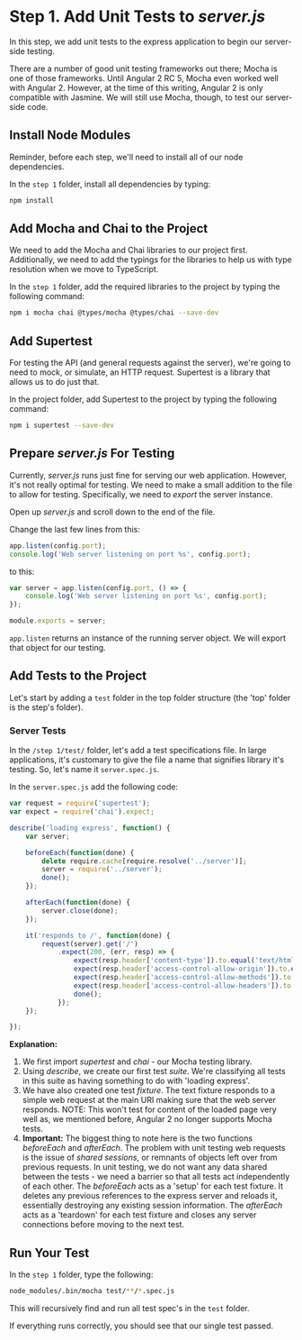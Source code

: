 # Step 1. Add Unit Tests to _server.js_
In this step, we add unit tests to the express application to begin our server-side testing.

There are a number of good unit testing frameworks out there; Mocha is one of those frameworks.  Until Angular 2 RC 5, Mocha even worked well with Angular 2. However, at the time of this writing, Angular 2 is only compatible with Jasmine.  We will still use Mocha, though, to test our server-side code.

## Install Node Modules
Reminder, before each step, we'll need to install all of our node dependencies.

In the `step 1` folder, install all dependencies by typing:
```bash
npm install
```

## Add Mocha and Chai to the Project
We need to add the Mocha and Chai libraries to our project first.  Additionally, we need to add the typings for the libraries to help us with type resolution when we move to TypeScript.

In the `step 1` folder, add the required libraries to the project by typing the following command:
```bash
npm i mocha chai @types/mocha @types/chai --save-dev
```

## Add Supertest
For testing the API (and general requests against the server), we're going to need to mock, or simulate, an HTTP request.  Supertest is a library that allows us to do just that.

In the project folder, add Supertest to the project by typing the following command:
```bash
npm i supertest --save-dev
```

## Prepare _server.js_ For Testing
Currently, _server.js_ runs just fine for serving our web application. However, it's not really optimal for testing.  We need to make a small addition to the file to allow for testing.  Specifically, we need to _export_ the server instance.

Open up _server.js_ and scroll down to the end of the file.

Change the last few lines from this:
```js
app.listen(config.port);
console.log('Web server listening on port %s', config.port);
```
to this:
```js
var server = app.listen(config.port, () => {
    console.log('Web server listening on port %s', config.port);
});

module.exports = server;
```

`app.listen` returns an instance of the running server object.  We will export that object for our testing.

## Add Tests to the Project
Let's start by adding a `test` folder in the top folder structure (the 'top' folder is the step's folder). 

### Server Tests
In the `/step 1/test/` folder, let's add a test specifications file. In large applications, it's customary to give the file a name that signifies library it's testing. So, let's name it `server.spec.js`.

In the `server.spec.js` add the following code:
```js
var request = require('supertest');
var expect = require('chai').expect;

describe('loading express', function() {
    var server;

    beforeEach(function(done) {
        delete require.cache[require.resolve('../server')];
        server = require('../server');
        done();
    });

    afterEach(function(done) {
        server.close(done);
    });

    it('responds to /', function(done) {
        request(server).get('/')
            .expect(200, (err, resp) => {
                expect(resp.header['content-type']).to.equal('text/html; charset=UTF-8');
                expect(resp.header['access-control-allow-origin']).to.equal('*');
                expect(resp.header['access-control-allow-methods']).to.equal('GET,POST');
                expect(resp.header['access-control-allow-headers']).to.equal('X-Requested-With,content-type,Authorization');
                done();
            });
    });

});
```

**Explanation:**
  1. We first import _supertest_ and _chai_ - our Mocha testing library.
  2. Using _describe_, we create our first test _suite_.  We're classifying all tests in this suite as having something to do with 'loading express'.
  3. We have also created one test _fixture_.  The text fixture responds to a simple web request at the main URI making sure that the web server responds. NOTE: This won't test for content of the loaded page very well as, we mentioned before, Angular 2 no longer supports Mocha tests.
  4. **Important:** The biggest thing to note here is the two functions _beforeEach_ and _afterEach_.  The problem with unit testing web requests is the issue of _shared sessions_, or remnants of objects left over from previous requests.  In unit testing, we do not want any data shared between the tests - we need a barrier so that all tests act independently of each other.  The _beforeEach_ acts as a 'setup' for each test fixture.  It deletes any previous references to the express server and reloads it, essentially destroying any existing session information.  The _afterEach_ acts as a 'teardown' for each test fixture and closes any server connections before moving to the next test.

## Run Your Test
In the `step 1` folder, type the following:
```bash
node_modules/.bin/mocha test/**/*.spec.js
```

This will recursively find and run all test spec's in the `test` folder.

If everything runs correctly, you should see that our single test passed.
